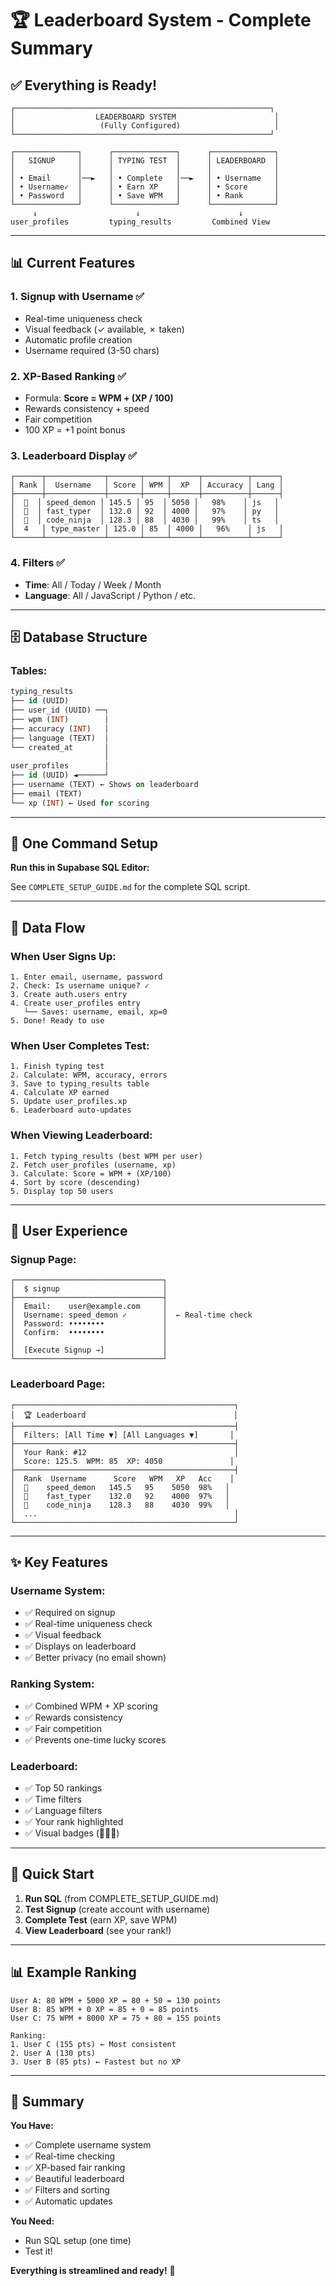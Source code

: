 # 🏆 Leaderboard System - Complete Summary

## ✅ Everything is Ready!

```
┌─────────────────────────────────────────────────────────┐
│                  LEADERBOARD SYSTEM                      │
│                   (Fully Configured)                     │
└─────────────────────────────────────────────────────────┘

┌──────────────┐      ┌──────────────┐      ┌──────────────┐
│   SIGNUP     │      │ TYPING TEST  │      │ LEADERBOARD  │
│              │      │              │      │              │
│ • Email      │──►   │ • Complete   │──►   │ • Username   │
│ • Username✓  │      │ • Earn XP    │      │ • Score      │
│ • Password   │      │ • Save WPM   │      │ • Rank       │
└──────────────┘      └──────────────┘      └──────────────┘
     ↓                      ↓                      ↓
user_profiles         typing_results         Combined View
```

---

## 📊 Current Features

### 1. Signup with Username ✅
- Real-time uniqueness check
- Visual feedback (✓ available, ✗ taken)
- Automatic profile creation
- Username required (3-50 chars)

### 2. XP-Based Ranking ✅
- Formula: **Score = WPM + (XP / 100)**
- Rewards consistency + speed
- Fair competition
- 100 XP = +1 point bonus

### 3. Leaderboard Display ✅
```
┌──────┬─────────────┬───────┬─────┬──────┬──────────┬──────┐
│ Rank │  Username   │ Score │ WPM │  XP  │ Accuracy │ Lang │
├──────┼─────────────┼───────┼─────┼──────┼──────────┼──────┤
│  🥇  │ speed_demon │ 145.5 │ 95  │ 5050 │   98%    │ js   │
│  🥈  │ fast_typer  │ 132.0 │ 92  │ 4000 │   97%    │ py   │
│  🥉  │ code_ninja  │ 128.3 │ 88  │ 4030 │   99%    │ ts   │
│  4   │ type_master │ 125.0 │ 85  │ 4000 │   96%    │ js   │
└──────┴─────────────┴───────┴─────┴──────┴──────────┴──────┘
```

### 4. Filters ✅
- **Time**: All / Today / Week / Month
- **Language**: All / JavaScript / Python / etc.

---

## 🗄️ Database Structure

### Tables:
```sql
typing_results
├── id (UUID)
├── user_id (UUID) ──┐
├── wpm (INT)        │
├── accuracy (INT)   │
├── language (TEXT)  │
└── created_at       │
                     │
user_profiles        │
├── id (UUID) ◄──────┘
├── username (TEXT) ← Shows on leaderboard
├── email (TEXT)
└── xp (INT) ← Used for scoring
```

---

## 🎯 One Command Setup

**Run this in Supabase SQL Editor:**

See `COMPLETE_SETUP_GUIDE.md` for the complete SQL script.

---

## 🔄 Data Flow

### When User Signs Up:
```
1. Enter email, username, password
2. Check: Is username unique? ✓
3. Create auth.users entry
4. Create user_profiles entry
   └── Saves: username, email, xp=0
5. Done! Ready to use
```

### When User Completes Test:
```
1. Finish typing test
2. Calculate: WPM, accuracy, errors
3. Save to typing_results table
4. Calculate XP earned
5. Update user_profiles.xp
6. Leaderboard auto-updates
```

### When Viewing Leaderboard:
```
1. Fetch typing_results (best WPM per user)
2. Fetch user_profiles (username, xp)
3. Calculate: Score = WPM + (XP/100)
4. Sort by score (descending)
5. Display top 50 users
```

---

## 📱 User Experience

### Signup Page:
```
┌─────────────────────────────────┐
│  $ signup                       │
├─────────────────────────────────┤
│  Email:    user@example.com     │
│  Username: speed_demon ✓        │  ← Real-time check
│  Password: ••••••••             │
│  Confirm:  ••••••••             │
│                                 │
│  [Execute Signup →]             │
└─────────────────────────────────┘
```

### Leaderboard Page:
```
┌─────────────────────────────────────────────────┐
│  🏆 Leaderboard                                 │
├─────────────────────────────────────────────────┤
│  Filters: [All Time ▼] [All Languages ▼]       │
├─────────────────────────────────────────────────┤
│  Your Rank: #12                                 │
│  Score: 125.5  WPM: 85  XP: 4050               │
├─────────────────────────────────────────────────┤
│  Rank  Username      Score   WPM   XP   Acc    │
│  🥇    speed_demon   145.5   95    5050  98%   │
│  🥈    fast_typer    132.0   92    4000  97%   │
│  🥉    code_ninja    128.3   88    4030  99%   │
│  ...                                            │
└─────────────────────────────────────────────────┘
```

---

## ✨ Key Features

### Username System:
- ✅ Required on signup
- ✅ Real-time uniqueness check
- ✅ Visual feedback
- ✅ Displays on leaderboard
- ✅ Better privacy (no email shown)

### Ranking System:
- ✅ Combined WPM + XP scoring
- ✅ Rewards consistency
- ✅ Fair competition
- ✅ Prevents one-time lucky scores

### Leaderboard:
- ✅ Top 50 rankings
- ✅ Time filters
- ✅ Language filters
- ✅ Your rank highlighted
- ✅ Visual badges (🥇🥈🥉)

---

## 🚀 Quick Start

1. **Run SQL** (from COMPLETE_SETUP_GUIDE.md)
2. **Test Signup** (create account with username)
3. **Complete Test** (earn XP, save WPM)
4. **View Leaderboard** (see your rank!)

---

## 📊 Example Ranking

```
User A: 80 WPM + 5000 XP = 80 + 50 = 130 points
User B: 85 WPM + 0 XP = 85 + 0 = 85 points
User C: 75 WPM + 8000 XP = 75 + 80 = 155 points

Ranking:
1. User C (155 pts) ← Most consistent
2. User A (130 pts)
3. User B (85 pts) ← Fastest but no XP
```

---

## 🎉 Summary

**You Have:**
- ✅ Complete username system
- ✅ Real-time checking
- ✅ XP-based fair ranking
- ✅ Beautiful leaderboard
- ✅ Filters and sorting
- ✅ Automatic updates

**You Need:**
- Run SQL setup (one time)
- Test it!

**Everything is streamlined and ready!** 🚀
